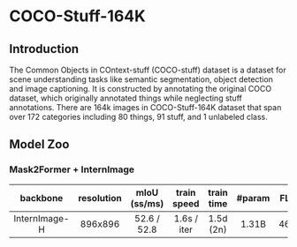 # COCO-Stuff-164K

<!-- [ALGORITHM] -->

## Introduction

The Common Objects in COntext-stuff (COCO-stuff) dataset is a dataset for scene understanding tasks like semantic segmentation, object detection and image captioning. It is constructed by annotating the original COCO dataset, which originally annotated things while neglecting stuff annotations. There are 164k images in COCO-Stuff-164K dataset that span over 172 categories including 80 things, 91 stuff, and 1 unlabeled class.

## Model Zoo

### Mask2Former + InternImage

|   backbone    | resolution | mIoU (ss/ms) | train speed | train time | #param | FLOPs |                             Config                             |                                                                                                                    Download                                                                                                                    |
| :-----------: | :--------: | :----------: | :---------: | :--------: | :----: | :---: | :------------------------------------------------------------: | :--------------------------------------------------------------------------------------------------------------------------------------------------------------------------------------------------------------------------------------------: |
| InternImage-H |  896x896   | 52.6 / 52.8  | 1.6s / iter | 1.5d (2n)  | 1.31B  | 4635G | [config](./mask2former_internimage_h_896_80k_cocostuff164k.py) | [ckpt](https://huggingface.co/OpenGVLab/InternImage/resolve/main/mask2former_internimage_h_896_80k_cocostuff164k.pth) \| [log](https://huggingface.co/OpenGVLab/InternImage/raw/main/mask2former_internimage_h_896_80k_cocostuff164k.log.json) |
